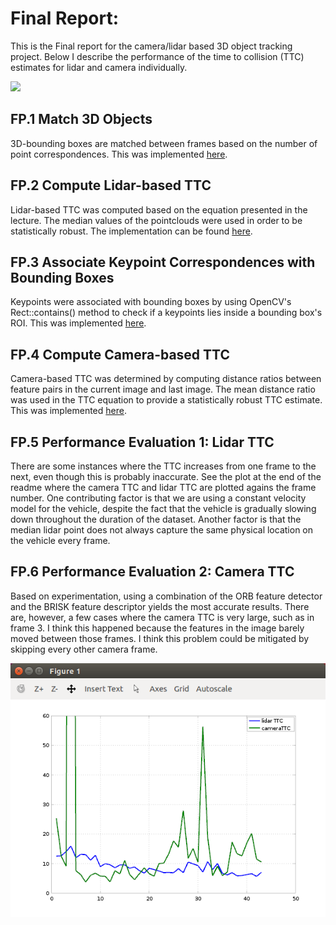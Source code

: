 # Final Report:

This is the Final report for the camera/lidar based 3D object tracking
project. Below I describe the performance of the time to collision
(TTC) estimates for lidar and camera individually.

![](results/movie.gif)

## FP.1 Match 3D Objects   
3D-bounding boxes are matched between frames based on the number of point correspondences. This was implemented [here](https://github.com/mdmosley1/SFND_3D_Object_Tracking/blob/85dd3622030d08074ffcc4e7cf4fd66dd1becc61/src/camFusion_Student.cpp#L306-L352).

## FP.2 Compute Lidar-based TTC
Lidar-based TTC was computed based on the equation presented in the lecture. The median values of the pointclouds were used in order to be statistically robust. The implementation can be found [here](https://github.com/mdmosley1/SFND_3D_Object_Tracking/blob/52341807253d542a692eae6881be3d5b2acd9273/src/camFusion_Student.cpp#L225-L252).

## FP.3 Associate Keypoint Correspondences with Bounding Boxes
Keypoints were associated with bounding boxes by using OpenCV's Rect::contains() method to check if a keypoints lies inside a bounding box's ROI. This was implemented [here](https://github.com/mdmosley1/SFND_3D_Object_Tracking/blob/fef73100fc5ba0dc40b46d45b37f0210ba69ff0b/src/camFusion_Student.cpp#L133-L154).

## FP.4 Compute Camera-based TTC
Camera-based TTC was determined by computing distance ratios between feature pairs in the current image and last image. The mean distance ratio was used in the TTC equation to provide a statistically robust TTC estimate. This was implemented [here](https://github.com/mdmosley1/SFND_3D_Object_Tracking/blob/92b7c415fc1eaf4c571b1376a98337f1cf6a8fef/src/camFusion_Student.cpp#L157-L214).

## FP.5 Performance Evaluation 1: Lidar TTC
There are some instances where the TTC increases from one frame to the
next, even though this is probably inaccurate. See the plot at the end of the readme where the camera TTC and lidar TTC are plotted agains the frame number. One contributing
factor is that we are using a constant velocity model for the vehicle,
despite the fact that the vehicle is gradually slowing down throughout
the duration of the dataset. Another factor is that the median lidar
point does not always capture the same physical location on the
vehicle every frame. 

## FP.6 Performance Evaluation 2: Camera TTC
Based on experimentation, using a combination of the ORB feature
detector and the BRISK feature descriptor yields the most accurate
results. There are, however, a few cases where the camera TTC is very large, such as in frame 3. I think this happened because the features in the image barely moved between those frames. I think this problem could be mitigated by skipping every other camera frame.

![](results/octave-figure1.png)
